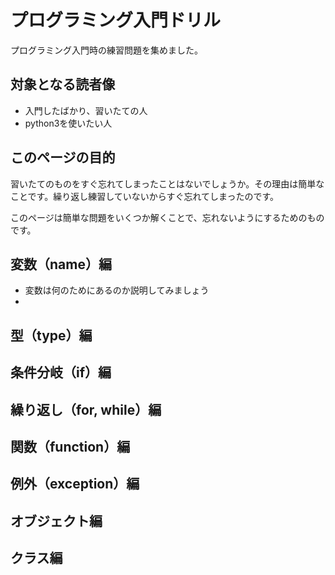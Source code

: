 # プログラミング入門ドリル

プログラミング入門時の練習問題を集めました。


## 対象となる読者像

- 入門したばかり、習いたての人
- python3を使いたい人


## このページの目的

習いたてのものをすぐ忘れてしまったことはないでしょうか。その理由は簡単なことです。繰り返し練習していないからすぐ忘れてしまったのです。

このページは簡単な問題をいくつか解くことで、忘れないようにするためのものです。


## 変数（name）編

- 変数は何のためにあるのか説明してみましょう
- 

## 型（type）編

## 条件分岐（if）編

## 繰り返し（for, while）編

## 関数（function）編

## 例外（exception）編

## オブジェクト編

## クラス編